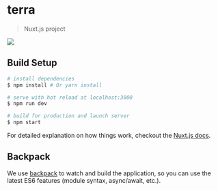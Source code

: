 # terra 

> Nuxt.js project


<img
src="https://upload.wikimedia.org/wikipedia/commons/thumb/d/d5/Terra_%28transparent%29.png/400px-Terra_%28transparent%29.png"/>



## Build Setup

``` bash
# install dependencies
$ npm install # Or yarn install

# serve with hot reload at localhost:3000
$ npm run dev

# build for production and launch server
$ npm start
```

For detailed explanation on how things work, checkout the [Nuxt.js docs](https://github.com/nuxt/nuxt.js).

## Backpack

We use [backpack](https://github.com/palmerhq/backpack) to watch and build the application, so you can use the latest ES6 features (module syntax, async/await, etc.).
